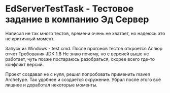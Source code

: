 # EdServerTestTask - Тестовое задание в компанию Эд Сервер

Написал не так много тестов, времени очень не хватает, но надеюсь это не критичный момент.

Запуск из Windows - test.cmd. После прогонов тестов откроется Аллюр отчет
Требования JDK 1.8
Не знаю почему, но с версией выше не работает, чуть позже постараюсь разобраться, скорее всего где-то конфликт версий.

Проект создавал не с нуля, решил попробовать применить maven Archetype. Так удобнее и создается окружение.
Убрал после этого всё лишнее и доработал некоторые моменты.

